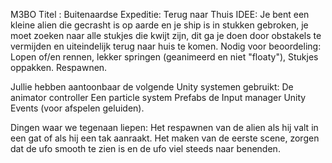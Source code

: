 M3BO
Titel : Buitenaardse Expeditie: Terug naar Thuis
IDEE: Je bent een kleine alien die gecrasht is op aarde en je ship is in stukken gebroken, je moet zoeken naar alle stukjes die kwijt zijn, dit ga je doen door obstakels te vermijden en uiteindelijk terug naar huis te komen.
Nodig voor beoordeling:
Lopen of/en rennen, lekker springen (geanimeerd en niet "floaty"), Stukjes oppakken. Respawnen.

Jullie hebben aantoonbaar de volgende Unity systemen gebruikt:
De animator controller Een particle system Prefabs de Input manager Unity Events (voor afspelen geluiden).


Dingen waar we tegenaan liepen:
Het respawnen van de alien als hij valt in een gat of als hij een tak aanraakt.
Het maken van de eerste scene, zorgen dat de ufo smooth te zien is en de ufo viel steeds naar benenden.
